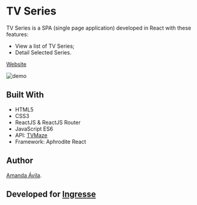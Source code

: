# TV Series

TV Series is a SPA (single page application) developed in React with these features:

*  View a list of TV Series;
*  Detail Selected Series.

[Website]()

![demo]()

## Built With
* HTML5
* CSS3
* ReactJS & ReactJS Router
* JavaScript ES6
* API: [TVMaze](http://www.tvmaze.com/api)
* Framework: Aphrodite React

## Author
[Amanda Ávila](https://github.com/amcravila/).

## Developed for [Ingresse](https://www.ingresse.com/)
